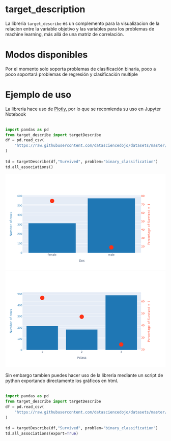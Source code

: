 # target_description

La libreria `target_describe` es un complemento para la visualizacion de la relacion entre la variable objetivo y las variables para los problemas de machine learning, más allá de una matriz de correlación.

# Modos disponibles

Por el momento solo soporta problemas de clasificación binaria, poco a poco soportará problemas de regresión y clasificación multiple

# Ejemplo de uso

La libreria hace uso de [Plotly](https://plotly.com/), por lo que se recomienda su uso en Jupyter Notebook

```python

import pandas as pd
from target_describe import targetDescribe
df = pd.read_csv(
    "https://raw.githubusercontent.com/datasciencedojo/datasets/master/titanic.csv"
)

td = targetDescribe(df,"Survived", problem="binary_classification")
td.all_associations()
```

![hola](./img/Sex.png)
![hola2](./img/Pclass.png)

Sin embargo tambien puedes hacer uso de la libreria mediante un script de python exportando directamente los gráficos en html.

```python

import pandas as pd
from target_describe import targetDescribe
df = pd.read_csv(
    "https://raw.githubusercontent.com/datasciencedojo/datasets/master/titanic.csv"
)

td = targetDescribe(df,"Survived", problem="binary_classification")
td.all_associations(export=True)
```
